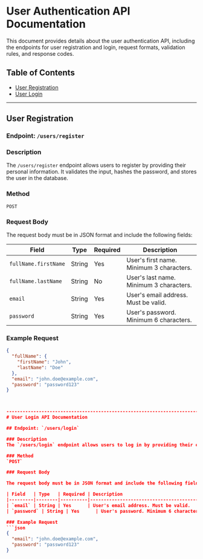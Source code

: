 # User Authentication API Documentation

This document provides details about the user authentication API, including the endpoints for user registration and login, request formats, validation rules, and response codes.

## Table of Contents
- [User  Registration](#user-registration)
- [User  Login](#user-login)

---

## User Registration

### Endpoint: `/users/register`

### Description
The `/users/register` endpoint allows users to register by providing their personal information. It validates the input, hashes the password, and stores the user in the database.

### Method
`POST`

### Request Body

The request body must be in JSON format and include the following fields:

| Field                | Type   | Required | Description                               |
|----------------------|--------|----------|-------------------------------------------|
| `fullName.firstName` | String | Yes      | User's first name. Minimum 3 characters.  |
| `fullName.lastName`  | String | No       | User's last name. Minimum 3 characters.   |
| `email`              | String | Yes      | User's email address. Must be valid.      |
| `password`           | String | Yes      | User's password. Minimum 6 characters.    |

### Example Request
```json
{
  "fullName": {
    "firstName": "John",
    "lastName": "Doe"
  },
  "email": "john.doe@example.com",
  "password": "password123"
}



------------------------------------------------------------------------------------------
# User Login API Documentation

## Endpoint: `/users/login`

### Description
The `/users/login` endpoint allows users to log in by providing their email and password. It validates the input and checks the credentials against the stored user data.

### Method
`POST`

### Request Body

The request body must be in JSON format and include the following fields:

| Field   | Type   | Required | Description                               |
|---------|--------|----------|-------------------------------------------|
| `email` | String | Yes      | User's email address. Must be valid.      |
| `password` | String | Yes      | User's password. Minimum 6 characters.    |

### Example Request
```json
{
  "email": "john.doe@example.com",
  "password": "password123"
}